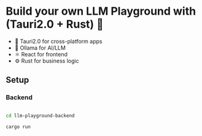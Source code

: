 # Build your own LLM Playground with (Tauri2.0 + Rust) 🚀

- 🦀 Tauri2.0 for cross-platform apps
- 🧠 Ollama for AI/LLM
- ⚛️ React for frontend
- ⚙️ Rust for business logic

## Setup

### Backend

```bash

cd llm-playground-backend

cargo run
```
